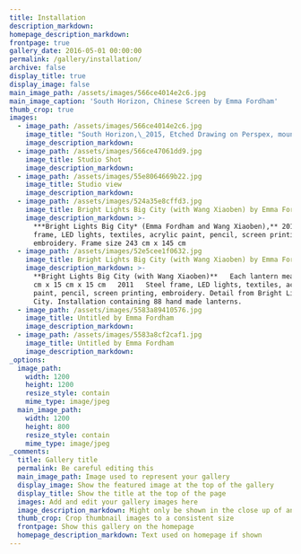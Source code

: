 ```yaml
---
title: Installation
description_markdown:
homepage_description_markdown:
frontpage: true
gallery_date: 2016-05-01 00:00:00
permalink: /gallery/installation/
archive: false
display_title: true
display_image: false
main_image_path: /assets/images/566ce4014e2c6.jpg
main_image_caption: 'South Horizon, Chinese Screen by Emma Fordham'
thumb_crop: true
images:
  - image_path: /assets/images/566ce4014e2c6.jpg
    image_title: "South Horizon,\_2015, Etched Drawing on Perspex, mounted in traditional\_Chinese wooden frames"
    image_description_markdown:
  - image_path: /assets/images/566ce47061dd9.jpg
    image_title: Studio Shot
    image_description_markdown:
  - image_path: /assets/images/55e8064669b22.jpg
    image_title: Studio view
    image_description_markdown:
  - image_path: /assets/images/524a35e8cffd3.jpg
    image_title: Bright Lights Big City (with Wang Xiaoben) by Emma Fordham
    image_description_markdown: >-
      ***Bright Lights Big City* (Emma Fordham and Wang Xiaoben),** 2011, Steel
      frame, LED lights, textiles, acrylic paint, pencil, screen printing,
      embroidery. Frame size 243 cm x 145 cm
  - image_path: /assets/images/52e5cee1f0632.jpg
    image_title: Bright Lights Big City (with Wang Xiaoben) by Emma Fordham
    image_description_markdown: >-
      **Bright Lights Big City (with Wang Xiaoben)**   Each lantern measures 15
      cm x 15 cm x 15 cm   2011   Steel frame, LED lights, textiles, acrylic
      paint, pencil, screen printing, embroidery. Detail from Bright Lights Big
      City. Installation containing 88 hand made lanterns.
  - image_path: /assets/images/5583a89410576.jpg
    image_title: Untitled by Emma Fordham
    image_description_markdown:
  - image_path: /assets/images/5583a8cf2caf1.jpg
    image_title: Untitled by Emma Fordham
    image_description_markdown:
_options:
  image_path:
    width: 1200
    height: 1200
    resize_style: contain
    mime_type: image/jpeg
  main_image_path:
    width: 1200
    height: 800
    resize_style: contain
    mime_type: image/jpeg
_comments:
  title: Gallery title
  permalink: Be careful editing this
  main_image_path: Image used to represent your gallery
  display_image: Show the featured image at the top of the gallery
  display_title: Show the title at the top of the page
  images: Add and edit your gallery images here
  image_description_markdown: Might only be shown in the close up of an image
  thumb_crop: Crop thumbnail images to a consistent size
  frontpage: Show this gallery on the homepage
  homepage_description_markdown: Text used on homepage if shown
---
```


